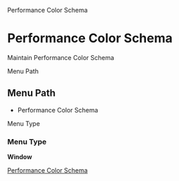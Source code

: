 
Performance Color Schema
# Performance Color Schema


Maintain Performance Color Schema

Menu Path
## Menu Path



- Performance Color Schema

Menu Type
### Menu Type

**Window**


[Performance Color Schema](../../window-performance-color-schema.md)